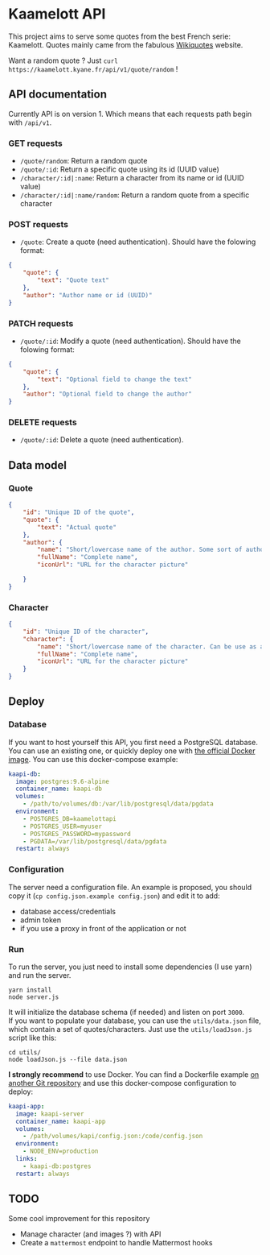# Kaamelott API

This project aims to serve some quotes from the best French serie: Kaamelott. Quotes mainly came from the fabulous [Wikiquotes](https://fr.wikiquote.org/wiki/Kaamelott) website.

Want a random quote ? Just `curl https://kaamelott.kyane.fr/api/v1/quote/random` !

## API documentation
Currently API is on version 1. Which means that each requests path begin with `/api/v1`.

### GET requests
- `/quote/random`: Return a random quote
- `/quote/:id`: Return a specific quote using its id (UUID value)
- `/character/:id|:name`: Return a character from its name or id (UUID value)
- `/character/:id|:name/random`: Return a random quote from a specific character

### POST requests
- `/quote`: Create a quote (need authentication). Should have the folowing format:
```json
{
	"quote": {
		"text": "Quote text"
	},
	"author": "Author name or id (UUID)"
}
```

### PATCH requests
- `/quote/:id`: Modify a quote (need authentication). Should have the folowing format:
```json
{
	"quote": {
		"text": "Optional field to change the text"
	},
	"author": "Optional field to change the author"
}
```

### DELETE requests
- `/quote/:id`: Delete a quote (need authentication).

## Data model
### Quote
```json
{
	"id": "Unique ID of the quote",
	"quote": {
		"text": "Actual quote"
	},
	"author": {
		"name": "Short/lowercase name of the author. Some sort of author ID",
		"fullName": "Complete name",
		"iconUrl": "URL for the character picture"

	}
}
```

### Character
```json
{
	"id": "Unique ID of the character",
	"character": {
		"name": "Short/lowercase name of the character. Can be use as an ID",
		"fullName": "Complete name",
		"iconUrl": "URL for the character picture"
	}
}
```

## Deploy
### Database
If you want to host yourself this API, you first need a PostgreSQL database. You can use an existing one, or quickly deploy one with [the official Docker image](https://hub.docker.com/_/postgres/). You can use this docker-compose example:
```yaml
kaapi-db:
  image: postgres:9.6-alpine
  container_name: kaapi-db
  volumes:
    - /path/to/volumes/db:/var/lib/postgresql/data/pgdata
  environment:
    - POSTGRES_DB=kaamelottapi
    - POSTGRES_USER=myuser
    - POSTGRES_PASSWORD=mypassword
    - PGDATA=/var/lib/postgresql/data/pgdata
  restart: always
```

### Configuration
The server need a configuration file. An example is proposed, you should copy it (`cp config.json.example config.json`) and edit it to add:
- database access/credentials
- admin token
- if you use a proxy in front of the application or not

### Run
To run the server, you just need to install some dependencies (I use yarn) and run the server.
```
yarn install
node server.js
```
It will initialize the database schema (if needed) and listen on port `3000`.  
If you want to populate your database, you can use the `utils/data.json` file, which contain a set of quotes/characters. Just use the `utils/loadJson.js` script like this:
```
cd utils/
node loadJson.js --file data.json
```

**I strongly recommend** to use Docker. You can find a Dockerfile example [on another Git repository](https://framagit.org/pichouk/dockerfiles/blob/master/kaamelottapi/Dockerfile) and use this docker-compose configuration to deploy:
```yaml
kaapi-app:
  image: kaapi-server
  container_name: kaapi-app
  volumes:
    - /path/volumes/kapi/config.json:/code/config.json
  environment:
    - NODE_ENV=production
  links:
    - kaapi-db:postgres
  restart: always
```

## TODO
Some cool improvement for this repository
- Manage character (and images ?) with API
- Create a `mattermost` endpoint to handle Mattermost hooks 
